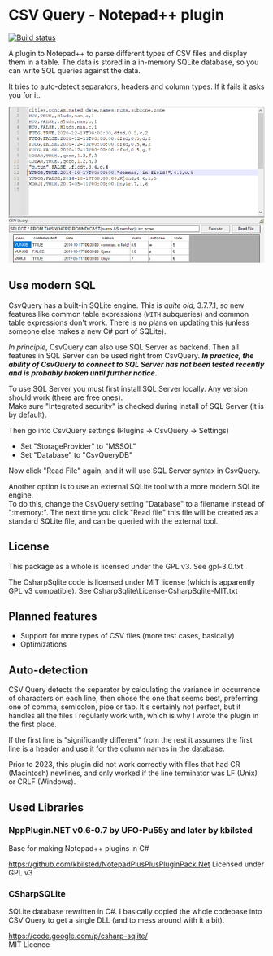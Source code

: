 CSV Query - Notepad++ plugin
============================

[![Build status](https://ci.appveyor.com/api/projects/status/j1r9m77jwiyfsn4u?svg=true)](https://ci.appveyor.com/project/jokedst/csvquery)

A plugin to Notepad++ to parse different types of CSV files and display them in a table.
The data is stored in a in-memory SQLite database, so you can write SQL queries against the data.

It tries to auto-detect separators, headers and column types. If it fails it asks you for it.

![screenshot](/Meta/Screenshot.png?raw=true "Small file with header row parsed")


Use modern SQL
--------------
CsvQuery has a built-in SQLite engine. This is *quite old*, 3.7.7.1, so new features like common table expressions (`WITH` subqueries) and common table expressions don't work.
There is no plans on updating this (unless someone else makes a new C# port of SQLite).

*In principle*, CsvQuery can also use SQL Server as backend. Then all features in SQL Server can be used right from CsvQuery. __*In practice, the ability of CsvQuery to connect to SQL Server has not been tested recently and is probably broken until further notice.*__

To use SQL Server you must first install SQL Server locally. Any version should work (there are free ones).  
Make sure "Integrated security" is checked during install of SQL Server (it is by default).

Then go into CsvQuery settings (Plugins -> CsvQuery -> Settings)
* Set "StorageProvider" to "MSSQL"
* Set "Database" to "CsvQueryDB"

Now click "Read File" again, and it will use SQL Server syntax in CsvQuery.

Another option is to use an external SQLite tool with a more modern SQLite engine.  
To do this, change the CsvQuery setting "Database" to a filename instead of ":memory:". 
The next time you click "Read file" this file will be created as a standard SQLite file, and can be queried with the external tool.

License
-------
This package as a whole is licensed under the GPL v3. See gpl-3.0.txt

The CsharpSqlite code is licensed under MIT license (which is apparently GPL v3 compatible). See CsharpSqlite\License-CsharpSqlite-MIT.txt


Planned features
----------------

* Support for more types of CSV files (more test cases, basically)
* Optimizations


Auto-detection
--------------

CSV Query detects the separator by calculating the variance in occurrence of characters on each line, then chose the one that seems best, preferring one of comma, semicolon, pipe or tab. It's certainly not perfect, but it handles all the files I regularly work with, which is why I wrote the plugin in the first place.

If the first line is "significantly different" from the rest it assumes the first line is a header and use it for the column names in the database.

Prior to 2023, this plugin did not work correctly with files that had CR (Macintosh) newlines, and only worked if the line terminator was LF (Unix) or CRLF (Windows).


Used Libraries
--------------

### NppPlugin.NET v0.6-0.7 by UFO-Pu55y and later by kbilsted

Base for making Notepad++ plugins in C#

https://github.com/kbilsted/NotepadPlusPlusPluginPack.Net
Licensed under GPL v3


### CSharpSQLite

SQLite database rewritten in C#.
I basically copied the whole codebase into CSV Query to get a single DLL (and to mess around with it a bit).

https://code.google.com/p/csharp-sqlite/  
MIT Licence